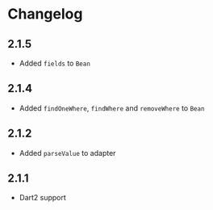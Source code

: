 # Changelog

## 2.1.5

+ Added `fields` to `Bean`

## 2.1.4

+ Added `findOneWhere`, `findWhere` and `removeWhere` to `Bean`

## 2.1.2

+ Added `parseValue` to adapter

## 2.1.1

+ Dart2 support
